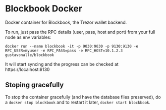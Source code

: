 # Blockbook Docker

Docker container for Blockbook, the Trezor wallet backend. 

To run, just pass the RPC details (user, pass, host and port) from your full node as env variables:

```
docker run --name blockbook -it -p 9030:9030 -p 9130:9130 -e RPC_USER=myuser -e RPC_PASS=pass -e RPC_HOST=10.1.2.3 gustavonalle/blockbook
```

It will start syncing and the progress can be checked at https://localhost:9130


## Stoping gracefully

To stop the container gracefully (and have the database files preserved), do a ```docker stop blockbook``` and to restart it later, ```docker start blockbook```.

